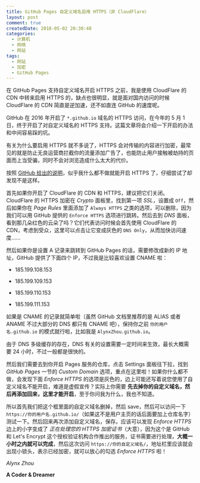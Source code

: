 ```yaml
---
title: GitHub Pages 自定义域名启用 HTTPS（非 CloudFlare）
layout: post
comment: true
createdDate: 2018-05-02 20:30:48
categories:
  - 计算机
  - 网络
  - 网站
tags:
  - 网站
  - 加密
  - GitHub Pages
---
```

在 GitHub Pages 支持自定义域名开启 HTTPS 之前，我是使用 CloudFlare 的 CDN 中转来启用 HTTPS 的，缺点也很明显，就是面对国内访问的时候 CloudFlare 的 CDN 简直是逆加速，还不如直连 GitHub 的速度呢。

GitHub 在 2016 年开启了 `*.github.io` 域名的 HTTPS 访问，在今年的 5 月 1 日，终于开启了对自定义域名的 HTTPS 支持。这篇文章将会介绍一下开启的办法和中间容易踩的坑。

<!--more-->

有关为什么要启用 HTTPS 就不多说了，HTTPS 会对传输的内容进行加密，最常见的就是防止无良运营商拦截你的流量添加广告了，也能防止用户接触被劫持的页面而上当受骗，同时不会对浏览造成什么太大的代价。

按照 [GitHub 给出的说明](https://blog.github.com/2018-05-01-github-pages-custom-domains-https/)，似乎我什么都不做就能开启 HTTPS 了，仔细尝试了却发现不是这样。

首先如果你开启了 CloudFlare 的 CDN 和 HTTPS，建议把它们关闭。CloudFlare 的 HTTPS 加密在 *Crypto* 面板里，找到第一项 *SSL*，设置成 `Off`，然后如果你在 *Page Rules* 里面添加了 `Always HTTPS` 之类的选项，可以删除，因为我们可以用 GitHub 提供的 `Enforce HTTPS` 选项进行跳转。然后去到 *DNS* 面板，看到那几朵红色的云朵了吗？它们代表访问时候会首先使用 CloudFlare 的 CDN，考虑到受众，这里可以点击让它变成灰色的 `DNS Only`，从而加快访问速度……

然后如果你是设置 A 记录来跳转到 GitHub Pages 的话，需要修改成新的 IP 地址，GitHub 提供了下面四个 IP，不过我是比较喜欢设置 CNAME 啦：

- 185.199.108.153

- 185.199.109.153

- 185.199.110.153

- 185.199.111.153

如果是 CNAME 的记录就简单啦（虽然 GitHub 文档里推荐的是 ALIAS 或者 ANAME 不过大部分的 DNS 都只有 CNAME 吧），保持你之前 `你的用户名.github.io` 的模式就行啦，比如我是 `AlynxZhou.github.io`。

由于 DNS 多级缓存的存在，DNS 有关的设置需要一定时间来生效，最长大概需要 24 小时，不过一般都是很快的。

然后我们需要去到你开启 Pages 服务的仓库，点击 Settings 面板往下拉，找到 *GitHub Pages* 一节的 *Custom Domain* 选项，重点在这里啦！如果你什么都不做，会发现下面 *Enforce HTTPS* 的选项是灰色的，边上可能还写着说您使用了自定义域名不能开启，难道是虚假宣传？实际上你需要 **先去掉你的自定义域名，然后再添加回来，这里才能开启**，至于你问我为什么，我也不知道。

所以首先我们把这个框里面的自定义域名删掉，然后 save，然后可以访问一下 `https://你的用户名.github.io/`（如果这不是用户主页的话后面要加上仓库名字）测试一下。然后回来再次添加自定义域名，保存。应该可以发现 *Enforce HTTPS* 边上的小字变成了 *正在处理您的 HTTPS 加密证书*（大意），因为这个是 GitHub 和 Let's Encrypt 这个授权验证机构合作推出的服务，证书需要进行处理，**大概一小时之内就可以完成**，然后这次访问 `https://你的自定义域名/`，地址栏里应该就会出现小锁头，表示已经加密，就可以放心的勾选 *Enforce HTTPS* 啦！

*Alynx Zhou*

**A Coder & Dreamer**
